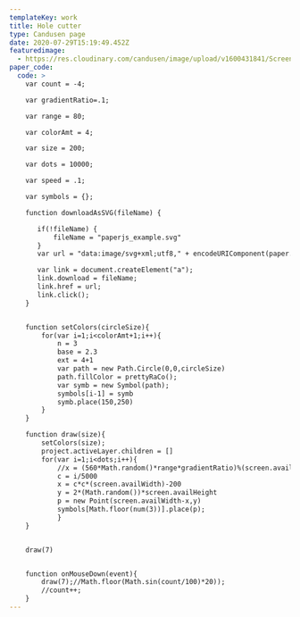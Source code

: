 ```yaml
---
templateKey: work
title: Hole cutter
type: Candusen page
date: 2020-07-29T15:19:49.452Z
featuredimage:
  - https://res.cloudinary.com/candusen/image/upload/v1600431841/Screen_Shot_2020-09-17_at_6.48.02_PM_b1qvwy.png
paper_code:
  code: >
    var count = -4;

    var gradientRatio=.1;

    var range = 80;

    var colorAmt = 4;

    var size = 200;

    var dots = 10000;

    var speed = .1;

    var symbols = {};

    function downloadAsSVG(fileName) {

       if(!fileName) {
           fileName = "paperjs_example.svg"
       }
       var url = "data:image/svg+xml;utf8," + encodeURIComponent(paper.project.exportSVG({asString:true}));

       var link = document.createElement("a");
       link.download = fileName;
       link.href = url;
       link.click();
    }


    function setColors(circleSize){
    	for(var i=1;i<colorAmt+1;i++){
    		n = 3
    		base = 2.3
    		ext = 4+1
    		var path = new Path.Circle(0,0,circleSize)
    		path.fillColor = prettyRaCo();
    		var symb = new Symbol(path);
    		symbols[i-1] = symb
    		symb.place(150,250)
    	}
    }

    function draw(size){
    	setColors(size);
    	project.activeLayer.children = []
    	for(var i=1;i<dots;i++){
    		//x = (560*Math.random()*range*gradientRatio)%(screen.availWidth+500)
    		c = i/5000
    		x = c*c*(screen.availWidth)-200
    		y = 2*(Math.random())*screen.availHeight
    		p = new Point(screen.availWidth-x,y)
    		symbols[Math.floor(num(3))].place(p);
    		}
    }


    draw(7)


    function onMouseDown(event){
    	draw(7);//Math.floor(Math.sin(count/100)*20));
    	//count++;
    }
---
```

